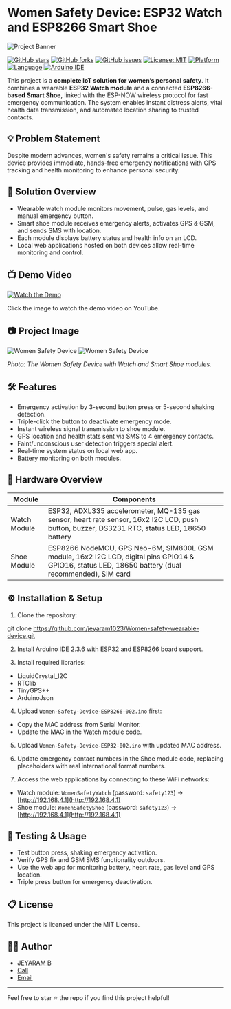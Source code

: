 # Women Safety Device: ESP32 Watch and ESP8266 Smart Shoe

![Project Banner](https://i.ibb.co/cK65J10p/Picsart-25-10-09-17-54-19-962.png)

[![GitHub stars](https://img.shields.io/github/stars/jeyaram1023/Women-safety-wearable-device?style=social)](https://github.com/jeyaram1023/Women-safety-wearable-device/stargazers) 
[![GitHub forks](https://img.shields.io/github/forks/jeyaram1023/Women-safety-wearable-device?style=social)](https://github.com/jeyaram1023/Women-safety-wearable-device/network/members) 
[![GitHub issues](https://img.shields.io/github/issues/jeyaram1023/Women-safety-wearable-device)](https://github.com/jeyaram1023/Women-safety-wearable-device/issues) 
[![License: MIT](https://img.shields.io/badge/License-MIT-yellow.svg)](https://opensource.org/licenses/MIT)
[![Platform](https://img.shields.io/badge/Platform-ESP32--ESP8266-blue)](https://www.espressif.com)
[![Language](https://img.shields.io/badge/Language-C++-brightgreen)](https://isocpp.org/)
[![Arduino IDE](https://img.shields.io/badge/Arduino%20IDE-2.3.6-orange?logo=arduino)](https://www.arduino.cc/en/software)

This project is a **complete IoT solution for women’s personal safety**. It combines a wearable **ESP32 Watch module** and a connected **ESP8266-based Smart Shoe**, linked with the ESP-NOW wireless protocol for fast emergency communication. The system enables instant distress alerts, vital health data transmission, and automated location sharing to trusted contacts.

## 💡 Problem Statement

Despite modern advances, women's safety remains a critical issue. This device provides immediate, hands-free emergency notifications with GPS tracking and health monitoring to enhance personal security.

## 🚀 Solution Overview

- Wearable watch module monitors movement, pulse, gas levels, and manual emergency button.
- Smart shoe module receives emergency alerts, activates GPS & GSM, and sends SMS with location.
- Each module displays battery status and health info on an LCD.
- Local web applications hosted on both devices allow real-time monitoring and control.

## 📺 Demo Video

[![Watch the Demo](https://img.youtube.com/vi/YOUR_YOUTUBE_VIDEO_ID/0.jpg)](https://www.youtube.com/watch?v=YOUR_YOUTUBE_VIDEO_ID)

Click the image to watch the demo video on YouTube.

## 📷 Project Image

![Women Safety Device](https://i.ibb.co/LDQQ8244/shoe-circuit.png)
![Women Safety Device](https://i.ibb.co/39bMVzYP/watch-circuit.png)

*Photo: The Women Safety Device with Watch and Smart Shoe modules.*

## 🛠️ Features

- Emergency activation by 3-second button press or 5-second shaking detection.
- Triple-click the button to deactivate emergency mode.
- Instant wireless signal transmission to shoe module.
- GPS location and health stats sent via SMS to 4 emergency contacts.
- Faint/unconscious user detection triggers special alert.
- Real-time system status on local web app.
- Battery monitoring on both modules.

## 🔌 Hardware Overview

| Module        | Components                                  |
|---------------|---------------------------------------------|
| Watch Module  | ESP32, ADXL335 accelerometer, MQ-135 gas sensor, heart rate sensor, 16x2 I2C LCD, push button, buzzer, DS3231 RTC, status LED, 18650 battery |
| Shoe Module   | ESP8266 NodeMCU, GPS Neo-6M, SIM800L GSM module, 16x2 I2C LCD, digital pins GPIO14 & GPIO16, status LED, 18650 battery (dual recommended), SIM card |

## ⚙️ Installation & Setup

1. Clone the repository:

git clone https://github.com/jeyaram1023/Women-safety-wearable-device.git


2. Install Arduino IDE 2.3.6 with ESP32 and ESP8266 board support.

3. Install required libraries:

- LiquidCrystal_I2C
- RTClib
- TinyGPS++
- ArduinoJson

4. Upload `Women-Safety-Device-ESP8266-002.ino` first:

- Copy the MAC address from Serial Monitor.
- Update the MAC in the Watch module code.

5. Upload `Women-Safety-Device-ESP32-002.ino` with updated MAC address.

6. Update emergency contact numbers in the Shoe module code, replacing placeholders with real international format numbers.

7. Access the web applications by connecting to these WiFi networks:

- Watch module: `WomenSafetyWatch` (password: `safety123`) → [http://192.168.4.1](http://192.168.4.1)
- Shoe module: `WomenSafetyShoe` (password: `safety123`) → [http://192.168.4.1](http://192.168.4.1)

## 🧪 Testing & Usage

- Test button press, shaking emergency activation.
- Verify GPS fix and GSM SMS functionality outdoors.
- Use the web app for monitoring battery, heart rate, gas level and GPS location.
- Triple press button for emergency deactivation.

## 📋 License

This project is licensed under the MIT License.

## 👩‍💻 Author

- [JEYARAM B](https://github.com/jeyaram1023)
- [Call](tel:8309631052)
- [Email](mailto:jeyaram.reddy.ece@gmail.com)

---

Feel free to star ⭐ the repo if you find this project helpful!

